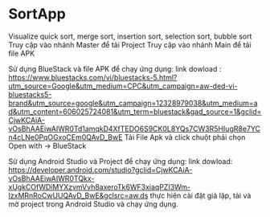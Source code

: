# SortApp
Visualize quick sort, merge sort, insertion sort, selection sort, bubble sort
Truy cập vào nhánh Master để tải Project
Truy cập vào nhánh Main để tải file APK


Sử dụng BlueStack và file APK để chạy ứng dụng: 
link dowload : https://www.bluestacks.com/vi/bluestacks-5.html?utm_source=Google&utm_medium=CPC&utm_campaign=aw-ded-vi-bluestacks5-brand&utm_source=google&utm_campaign=12328979038&utm_medium=ad&utm_content=606025724081&utm_term=bluestack&gad_source=1&gclid=CjwKCAiA-vOsBhAAEiwAIWR0Td1amqkD4XfTEDO6S9CK0L8YQs7CW3R5HIugR8e7YCn4cLNe0PqOGxoCEm0QAvD_BwE
Tải File Apk và click chuột phải chọn Open with -> BlueStack

Sử dụng Android Studio và Project để chạy ứng dụng: 
link dowload: https://developer.android.com/studio?gclid=CjwKCAiA-vOsBhAAEiwAIWR0TQkx-xUgkCOfWDiMYXzvmVvh8axeroTk6WF3xiaqPZI3Wm-IzxMRnRoCwUUQAvD_BwE&gclsrc=aw.ds
thực hiện cài đặt giả lập, tải và mở project trong Android Studio và chạy ứng dụng.

